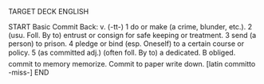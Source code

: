 TARGET DECK
ENGLISH

START
Basic
Commit
Back: v. (-tt-) 1 do or make (a crime, blunder, etc.). 2 (usu. Foll. By to) entrust or consign for safe keeping or treatment. 3 send (a person) to prison. 4 pledge or bind (esp. Oneself) to a certain course or policy. 5 (as committed adj.) (often foll. By to) a dedicated. B obliged.  commit to memory memorize. Commit to paper write down. [latin committo -miss-]
END
